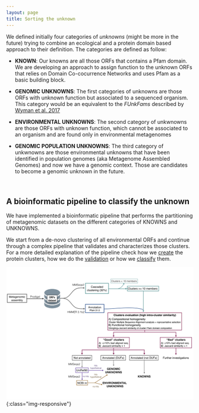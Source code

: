 ```yaml
---
layout: page
title: Sorting the unknown
---
```


We defined initially four categories of _unknowns_ (might be more in the future) trying to combine an ecological and a protein domain based approach to their definition. The categories are defined as follow:

-   **KNOWN**: Our knowns are all those ORFs that contains a Pfam domain. We are developing an approach to assign function to the unknown ORFs that relies on Domain Co-cocurrence Networks and uses Pfam as a basic building block.

-   **GENOMIC UNKNOWNS**: The first categories of unknowns are those ORFs with unknown function but associated to a sequenced organism. This category would be an equivalent to the _FUnkFams_ described by [Wyman et al. 2017](https://www.biorxiv.org/content/early/2017/10/23/207985)

-   **ENVIRONMENTAL UNKNOWNS**: The second category of unkwnowns are those  ORFs with unknown function, which cannot be associated to an organism and are found only in environmental metagenomes

-   **GENOMIC POPULATION UNKNOWNS**: The third category of unkwnowns are those environmental unknowns that have been identified in population genomes (aka Metagenome Assembled Genomes) and now we have a genomic context. Those are candidates to become a genomic unknown in the future.

<br />
<h2 class="section-heading  text-primary">A bioinformatic pipeline to classify the unknown</h2>

We have implemented a bioinformatic pipeline that performs the partitioning of metagenomic datasets on the different categories of KNOWNS and UNKNOWNS.

We start from a de-novo clustering of all environmental ORFs and continue through a complex pipeline that validates and characterizes those clusters. For a more detailed explanation of the pipeline check how we [create](Clustering) the protein clusters, how we do the [validation](Validation) or how we [classify](Classification) them.

![](/img/pipeline_overview.png){:class="img-responsive"}
